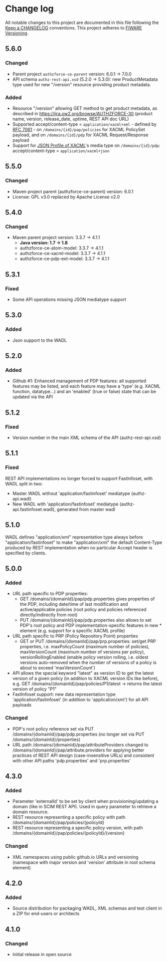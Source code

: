 # Change log
All notable changes to this project are documented in this file following the [Keep a CHANGELOG](http://keepachangelog.com) conventions. This project adheres to [FIWARE Versioning](http://forge.fiware.org/plugins/mediawiki/wiki/fiware/index.php/Releases_and_Sprints_numbering).


## 5.6.0
### Changed
- Parent project `authzforce-ce-parent` version: 6.0.1 -> 7.0.0
- API schema `authz-rest-api.xsd` (5.2.0 -> 5.3.0): new ProductMetadata type used for new "/version" resource providing product metadata.

### Added
- Resource "/version" allowing GET method to get product metadata, as described in https://jira.ow2.org/browse/AUTHZFORCE-30 (product name,
version, release_date, uptime, REST API doc URL)
- Supported accept/content-type = `application/xacml+xml` - defined by [RFC 7061](https://tools.ietf.org/html/rfc7061) - on `/domains/{id}/pap/policies` for XACML PolicySet payload, and on `/domains/{id}/pdp` for XACML Request/Response payload
- Support for [JSON Profile of XACML](http://docs.oasis-open.org/xacml/xacml-json-http/v1.0/xacml-json-http-v1.0.html)'s media type on `/domains/{id}/pdp`: accept/content-type = `application/xacml+json`


## 5.5.0
### Changed
- Maven project parent (authzforce-ce-parent) version: 6.0.1
- License: GPL v3.0 replaced by Apache License v2.0


## 5.4.0
### Changed
* Maven parent project version: 3.3.7 -> 4.1.1
	* **Java version: 1.7 -> 1.8**
	* authzforce-ce-atom-model: 3.3.7 -> 4.1.1
	* authzforce-ce-xacml-model: 3.3.7 -> 4.1.1
	* authzforce-ce-pdp-ext-model: 3.3.7 -> 4.1.1


## 5.3.1
### Fixed
- Some API operations missing JSON mediatype support


## 5.3.0
### Added
- Json support to the WADL


## 5.2.0
### Added
- Github #1: Enhanced management of PDP features: all supported features may be listed, and each feature may have a 'type' (e.g. XACML function, datatype...) and an 'enabled' (true or false) state that can be updated via the API


## 5.1.2
### Fixed
- Version number in the main XML schema of the API (authz-rest-api.xsd) 


## 5.1.1
### Fixed
REST API implementations no longer forced to support FastInfoset, with WADL split in two:
- Master WADL without 'application/fastinfoset' mediatype (authz-api.wadl)
- New WADL with 'application/fastinfoset' mediatype (authz-api.fastinfoset.wadl), generated from master wadl


## 5.1.0
WADL defines "application/xml" representation type always before "application/fastinfoset" to make "application/xml" the default Content-Type produced by REST implementation when no particular Accept header is specified by clients.


## 5.0.0
### Added
- URL path specific to PDP properties:
	- GET /domains/{domainId}/pap/pdp.properties gives properties of the PDP, including date/time of last modification and active/applicable policies (root policy and policies referenced directly/indirectly from root)
	- PUT /domains/{domainId}/pap/pdp.properties also allows to set PDP's root policy and PDP implementation-specific features in new <feature>* element (e.g. support for a specific XACML profile)
- URL path specific to PRP (Policy Repository Point) properties
	- GET or PUT /domains/{domainId}/pap/prp.properties: set/get PRP properties, i.e. maxPolicyCount (maximum number of policies), maxVersionCount (maximum number of versions per policy), versionRollingEnabled (enable policy version rolling, i.e. oldest versions auto-removed when the number of versions of a policy is about to exceed 'maxVersionCount') 
- API allows the special keyword "latest" as version ID to get the latest version of a given policy (in addition to XACML version IDs like before), e.g. GET /domains/{domainId}/pap/policies/P1/latest -> returns the latest version of policy "P1"
- FastInfoset support: new data representation type 'application/fastinfoset' (in addition to 'application/xml') for all API payloads

### Changed
- PDP's root policy reference set via PUT /domains/{domainId}/pap/pdp.properties (no longer set via PUT /domains/{domainId}/properties)
- URL path /domains/{domainId}/pap/attributeProviders changed to /domains/{domainId}/pap/attribute.providers for applying better practices of REST API design (case-insensitive URLs) and consistent with other API paths 'pdp.properties' and 'prp.properties'


## 4.3.0
### Added
- Parameter 'externalId' to be set by client when provisioning/updating a domain (like in SCIM REST API). Used in query parameter to retrieve a domain resource.
- REST resource representing a specific policy with path /domains/{domainId}/pap/policies/{policyId}
- REST resource representing a specific policy version, with path /domains/{domainId}/pap/policies/{policyId}/{version} 

### Changed
- XML namespaces using public github.io URLs and versioning (namespace with major version and 'version' attribute in root schema element)


## 4.2.0
### Added
- Source distribution for packaging WADL, XML schemas and test client in a ZIP for end-users or architects


## 4.1.0
### Changed
- Initial release in open source

